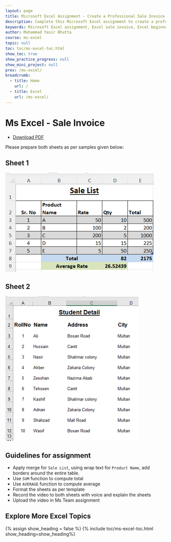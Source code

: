 ```yaml
---
layout: page
title: Microsoft Excel Assignment - Create a Professional Sale Invoice  
description: Complete this Microsoft Excel assignment to create a professional sale invoice. Learn to apply merge, wrap text, borders, use SUM and AVERAGE functions, and format sheets. Perfect for beginners to enhance their Excel skills.  
keywords: Microsoft Excel assignment, Excel sale invoice, Excel beginner assignment, Excel SUM function, Excel AVERAGE function, Excel formatting tutorial, Excel merge and wrap text, Excel table borders, Excel video assignment, Excel practice for beginners
author: Muhammad Yasir Bhutta
course: ms-excel
topic: null
toc: toc/ms-excel-toc.html
show_toc: true
show_practice_progress: null
show_mini_project: null
prev: /ms-excel/
breadcrumb:
  - title: Home
    url: /
  - title: Excel
    url: /ms-excel/
---
```


# Ms Excel - Sale Invoice

- [Download PDF](assign1.pdf)
    
Please prepare both sheets as per samples given below:

## Sheet 1

![sheet1](images/Sale_Invoice1a.png)

## Sheet 2

![sheet2](images/Sale_Invoice1b.png)

## Guidelines for assignment

- Apply merge for `Sale List`, using wrap text for `Product Name`, add borders around the entire table.
- Use `SUM` function to compute total
- Use `AVERAGE` function to compute average
- Format the sheets as per template
- Record the video to both sheets with voice and explain the sheets
- Upload the video in Ms Team assignment

## Explore More Excel Topics

{% assign show_heading = false %}
{% include toc/ms-excel-toc.html show_heading=show_heading%}

<script async src="https://pagead2.googlesyndication.com/pagead/js/adsbygoogle.js?client=ca-pub-1602443888929206"
     crossorigin="anonymous"></script>
<ins class="adsbygoogle"
     style="display:block"
     data-ad-format="autorelaxed"
     data-ad-client="ca-pub-1602443888929206"
     data-ad-slot="7879511511"></ins>
<script>
     (adsbygoogle = window.adsbygoogle || []).push({});
</script>